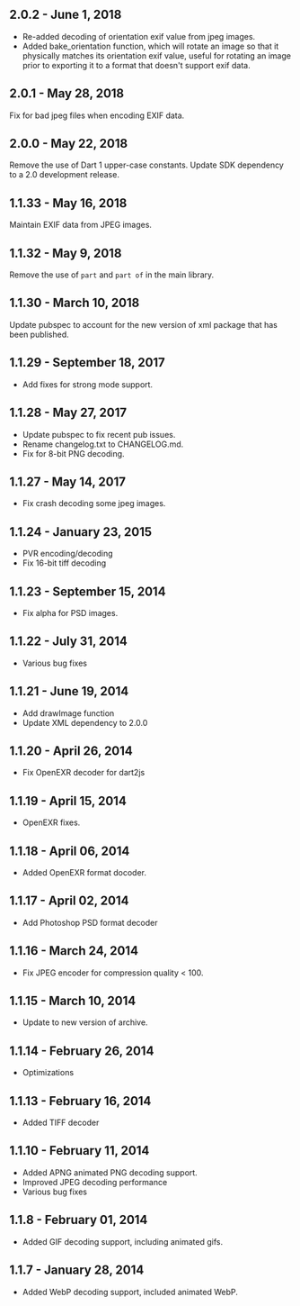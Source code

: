 ## 2.0.2 - June 1, 2018

- Re-added decoding of orientation exif value from jpeg images.
- Added bake_orientation function, which will rotate an image so that it physically matches its orientation exif value,
useful for rotating an image prior to exporting it to a format that doesn't support exif data.

## 2.0.1 - May 28, 2018

Fix for bad jpeg files when encoding EXIF data.

## 2.0.0 - May 22, 2018

Remove the use of Dart 1 upper-case constants.
Update SDK dependency to a 2.0 development release.

## 1.1.33 - May 16, 2018

  Maintain EXIF data from JPEG images.

## 1.1.32 - May 9, 2018

  Remove the use of `part` and `part of` in the main library.

## 1.1.30 - March 10, 2018

  Update pubspec to account for the new version of xml package that has been
  published.

## 1.1.29 - September 18, 2017

- Add fixes for strong mode support.

## 1.1.28 - May 27, 2017

- Update pubspec to fix recent pub issues.
- Rename changelog.txt to CHANGELOG.md.
- Fix for 8-bit PNG decoding.

## 1.1.27 - May 14, 2017

- Fix crash decoding some jpeg images.


## 1.1.24 - January 23, 2015

- PVR encoding/decoding
- Fix 16-bit tiff decoding


## 1.1.23 - September 15, 2014

- Fix alpha for PSD images.


## 1.1.22 - July 31, 2014

- Various bug fixes


## 1.1.21 - June 19, 2014

- Add drawImage function
- Update XML dependency to 2.0.0


## 1.1.20 - April 26, 2014

- Fix OpenEXR decoder for dart2js


## 1.1.19 - April 15, 2014

- OpenEXR fixes.


## 1.1.18 - April 06, 2014

- Added OpenEXR format docoder.


## 1.1.17 - April 02, 2014

- Add Photoshop PSD format decoder


## 1.1.16 - March 24, 2014

- Fix JPEG encoder for compression quality < 100.


## 1.1.15 - March 10, 2014

- Update to new version of archive.


## 1.1.14 - February 26, 2014

- Optimizations


## 1.1.13 - February 16, 2014

- Added TIFF decoder


## 1.1.10 - February 11, 2014

- Added APNG animated PNG decoding support.
- Improved JPEG decoding performance
- Various bug fixes


## 1.1.8 - February 01, 2014

- Added GIF decoding support, including animated gifs.


## 1.1.7 - January 28, 2014

- Added WebP decoding support, included animated WebP.

